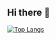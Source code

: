 ## Hi there 👋

<!--
**min-gyoung/min-gyoung** is a ✨ _special_ ✨ repository because its `README.md` (this file) appears on your GitHub profile.

Here are some ideas to get you started:

- 🔭 I’m currently working on ...
- 🌱 I’m currently learning ...
- 👯 I’m looking to collaborate on ...
- 🤔 I’m looking for help with ...
- 💬 Ask me about ...
- 📫 How to reach me: ...
- 😄 Pronouns: ...
- ⚡ Fun fact: ...
-->
<!--
[![Anurag's GitHub stats](https://github-readme-stats.vercel.app/api?username=min-gyoung)](https://github.com/anuraghazra/github-readme-stats)
-->

[![Top Langs](https://github-readme-stats.vercel.app/api/top-langs/?username=min-gyoung&langs_count=10&layout=compact&theme=dark)](https://github.com/min-gyoung/min-gyoung)﻿
<!--
<a href="https://github.com/ashutosh00710/github-readme-activity-graph">
    <img src="https://github-readme-activity-graph.vercel.app/graph?username=min-gyoung&theme=react-dark&bg_color=20232a&hide_border=true&line=58A6FF&color=58A6FF" width=94%/>
</a>
-->
